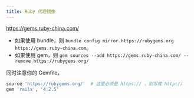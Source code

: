 ```yaml
---
title: Ruby 代理镜像
---
```



https://gems.ruby-china.com/

- 如果使用 bundle，则 `bundle config mirror.https://rubygems.org https://gems.ruby-china.com`。
- 如果使用 gem，则 `gem sources --add https://gems.ruby-china.com/ --remove https://rubygems.org/`

同时注意你的 Gemfile，

```ruby
source 'https://rubygems.org/'  # 这里必须是 https:// ，别写成 http://
gem 'rails', '4.2.5'
```
